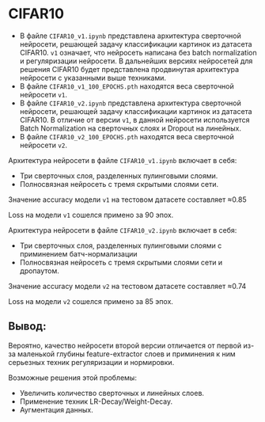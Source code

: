 # CIFAR10
- В файле ```CIFAR10_v1.ipynb``` представлена архитектура сверточной нейросети, решающей задачу классификации картинок из датасета CIFAR10. ```v1``` означает, что нейросеть написана без batch normalization и регуляризации нейросети. В дальнейших версиях нейросетей для решения CIFAR10 будет представлена продвинутая архитектура нейросети с указанными выше техниками.
- В файле ```CIFAR10_v1_100_EPOCHS.pth``` находятся веса сверточной нейросети ```v1```.
- В файле ```CIFAR10_v2.ipynb``` представлена архитектура сверточной нейросети, решающей задачу классификации картинок из датасета CIFAR10. В отличие от версии ```v1```, в данной нейросети используется Batch Normalization на сверточных слоях и Dropout на линейных.
- В файле ```CIFAR10_v2_100_EPOCHS.pth``` находятся веса сверточной нейросети ```v2```.

Архитектура нейросети в файле ```CIFAR10_v1.ipynb``` включает в себя:
- Три сверточных слоя, разделенных пулинговыми слоями.
- Полносвязная нейросеть с тремя скрытыми слоями сети.

Значение accuracy модели ```v1```  на тестовом датасете составляет ≈0.85

Loss на модели ```v1``` сошелся примено за 90 эпох.

Архитектура нейросети в файле ```CIFAR10_v2.ipynb``` включает в себя:
- Три сверточных слоя, разделенных пулинговыми слоями с приминением батч-нормализации
- Полносвязная нейросеть с тремя скрытыми слоями сети и дропаутом.

Значение accuracy модели ```v2```  на тестовом датасете составляет ≈0.74

Loss на модели ```v2``` сошелся примено за 85 эпох.

## Вывод:
Вероятно, качество нейросети второй версии отличается от первой из-за маленькой глубины feature-extractor слоев и приминения к ним серьезных техник регуляризации и нормировки.

Возможные решения этой проблемы: 
- Увеличить количество сверточных и линейных слоев.
- Применение техник LR-Decay/Weight-Decay.
- Аугментация данных.
